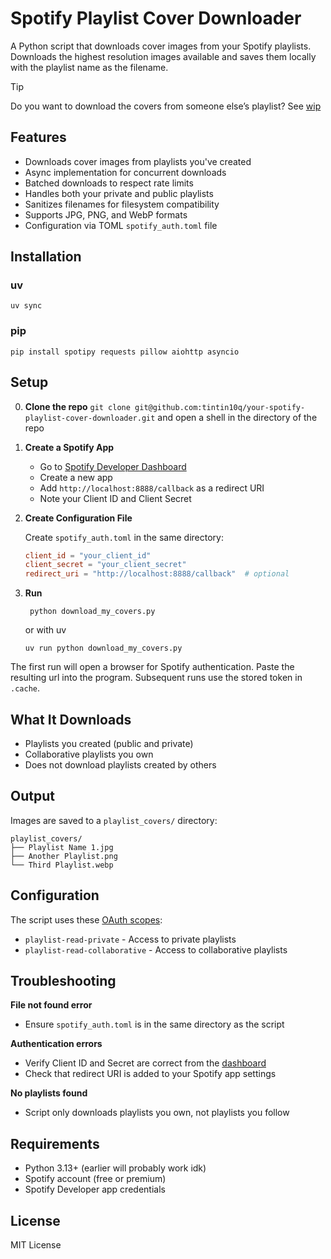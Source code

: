 # Spotify Playlist Cover Downloader

A Python script that downloads cover images from your Spotify playlists. 
Downloads the highest resolution images available and saves them locally with the playlist name as the filename.

> [!Tip]
> Do you want to download the covers from someone else’s playlist? See [wip]()


## Features

- Downloads cover images from playlists you've created
- Async implementation for concurrent downloads
- Batched downloads to respect rate limits
- Handles both your private and public playlists
- Sanitizes filenames for filesystem compatibility
- Supports JPG, PNG, and WebP formats
- Configuration via TOML `spotify_auth.toml` file

## Installation

### uv

```shell
uv sync
```

### pip 

```shell
pip install spotipy requests pillow aiohttp asyncio
```

## Setup

0. **Clone the repo** `git clone git@github.com:tintin10q/your-spotify-playlist-cover-downloader.git` and open a shell in the directory of the repo

1. **Create a Spotify App**
   - Go to [Spotify Developer Dashboard](https://developer.spotify.com/dashboard)
   - Create a new app
   - Add `http://localhost:8888/callback` as a redirect URI
   - Note your Client ID and Client Secret

2. **Create Configuration File**
   
   Create `spotify_auth.toml` in the same directory:
   ```toml
   client_id = "your_client_id"
   client_secret = "your_client_secret"
   redirect_uri = "http://localhost:8888/callback"  # optional
   ```

3. **Run**
   ```shell
    python download_my_covers.py
   ```
   or with uv
     ```shell
    uv run python download_my_covers.py
     ```
   
The first run will open a browser for Spotify authentication. 
Paste the resulting url into the program.
Subsequent runs use the stored token in `.cache`.

## What It Downloads

- Playlists you created (public and private)
- Collaborative playlists you own
- Does not download playlists created by others

## Output

Images are saved to a `playlist_covers/` directory:
```
playlist_covers/
├── Playlist Name 1.jpg
├── Another Playlist.png
└── Third Playlist.webp
```

## Configuration

The script uses these [OAuth scopes](https://developer.spotify.com/documentation/web-api/concepts/scopes):

- `playlist-read-private` - Access to private playlists
- `playlist-read-collaborative` - Access to collaborative playlists

## Troubleshooting

**File not found error**
- Ensure `spotify_auth.toml` is in the same directory as the script

**Authentication errors**
- Verify Client ID and Secret are correct from the [dashboard](https://developer.spotify.com/dashboard)
- Check that redirect URI is added to your Spotify app settings

**No playlists found**
- Script only downloads playlists you own, not playlists you follow

## Requirements

- Python 3.13+ (earlier will probably work idk)
- Spotify account (free or premium)
- Spotify Developer app credentials

## License

MIT License
